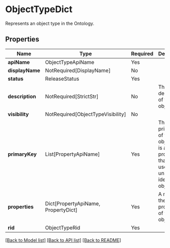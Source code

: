 # ObjectTypeDict

Represents an object type in the Ontology.

## Properties
| Name | Type | Required | Description |
| ------------ | ------------- | ------------- | ------------- |
**apiName** | ObjectTypeApiName | Yes |  |
**displayName** | NotRequired[DisplayName] | No |  |
**status** | ReleaseStatus | Yes |  |
**description** | NotRequired[StrictStr] | No | The description of the object type. |
**visibility** | NotRequired[ObjectTypeVisibility] | No |  |
**primaryKey** | List[PropertyApiName] | Yes | The primary key of the object. This is a list of properties that can be used to uniquely identify the object. |
**properties** | Dict[PropertyApiName, PropertyDict] | Yes | A map of the properties of the object type. |
**rid** | ObjectTypeRid | Yes |  |


[[Back to Model list]](../../README.md#documentation-for-models) [[Back to API list]](../../README.md#documentation-for-api-endpoints) [[Back to README]](../../README.md)
